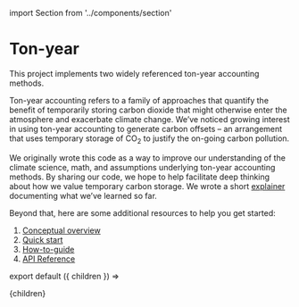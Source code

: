 import Section from '../components/section'

# Ton-year

This project implements two widely referenced ton-year accounting methods.

Ton-year accounting refers to a family of approaches that quantify the benefit of temporarily storing carbon dioxide that might otherwise enter the atmosphere and exacerbate climate change. We’ve noticed growing interest in using ton-year accounting to generate carbon offsets – an arrangement that uses temporary storage of CO<sub>2</sub> to justify the on-going carbon pollution.

We originally wrote this code as a way to improve our understanding of the climate science, math, and assumptions underlying ton-year accounting methods. By sharing our code, we hope to help facilitate deep thinking about how we value temporary carbon storage. We wrote a short [explainer](https://carbonplan.org/research/ton-year-explainer) documenting what we’ve learned so far.

Beyond that, here are some additional resources to help you get started:

1. [Conceptual overview](./overview)
1. [Quick start](./quick-start)
1. [How-to-guide](./how-to-guide)
1. [API Reference](api)

export default ({ children }) => <Section name='intro'>{children}</Section>
